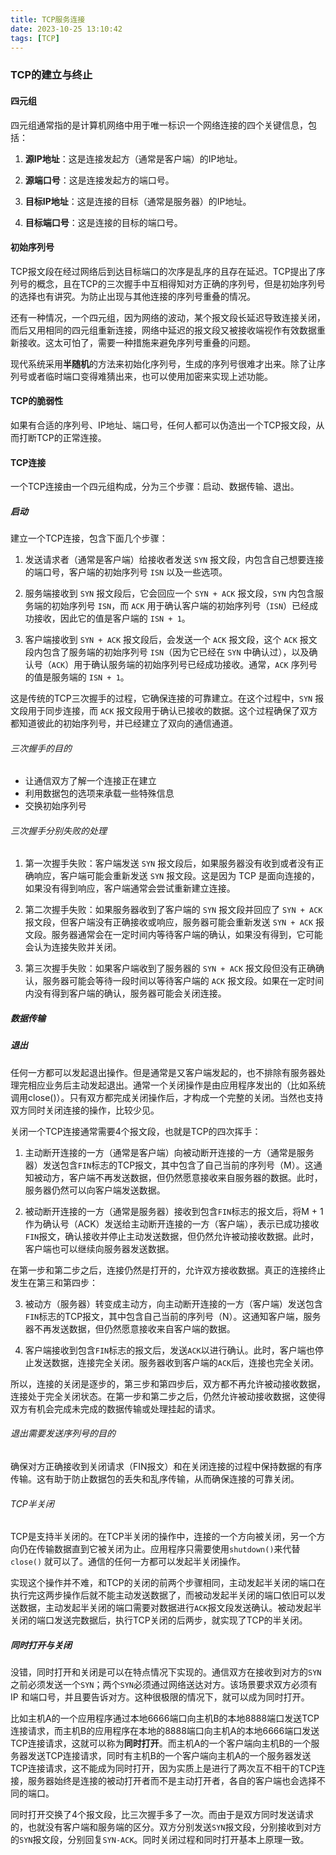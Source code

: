 ```yaml
---
title: TCP服务连接
date: 2023-10-25 13:10:42
tags: [TCP]
---
```


### TCP的建立与终止

#### 四元组

四元组通常指的是计算机网络中用于唯一标识一个网络连接的四个关键信息，包括：

1. **源IP地址**：这是连接发起方（通常是客户端）的IP地址。

2. **源端口号**：这是连接发起方的端口号。

3. **目标IP地址**：这是连接的目标（通常是服务器）的IP地址。

4. **目标端口号**：这是连接的目标的端口号。

#### 初始序列号

TCP报文段在经过网络后到达目标端口的次序是乱序的且存在延迟。TCP提出了序列号的概念，且在TCP的三次握手中互相得知对方正确的序列号，但是初始序列号的选择也有讲究。为防止出现与其他连接的序列号重叠的情况。

还有一种情况，一个四元组，因为网络的波动，某个报文段长延迟导致连接关闭，而后又用相同的四元组重新连接，网络中延迟的报文段又被接收端视作有效数据重新接收。这太可怕了，需要一种措施来避免序列号重叠的问题。

现代系统采用**半随机**的方法来初始化序列号，生成的序列号很难才出来。除了让序列号或者临时端口变得难猜出来，也可以使用加密来实现上述功能。

#### TCP的脆弱性
如果有合适的序列号、IP地址、端口号，任何人都可以伪造出一个TCP报文段，从而打断TCP的正常连接。



#### TCP连接

一个TCP连接由一个四元组构成，分为三个步骤：启动、数据传输、退出。

##### 启动

建立一个TCP连接，包含下面几个步骤：

1. 发送请求者（通常是客户端）给接收者发送 `SYN` 报文段，内包含自己想要连接的端口号，客户端的初始序列号 `ISN` 以及一些选项。

2. 服务端接收到 `SYN` 报文段后，它会回应一个 `SYN + ACK` 报文段，`SYN` 内包含服务端的初始序列号 `ISN`，而 `ACK` 用于确认客户端的初始序列号（`ISN`）已经成功接收，因此它的值是客户端的 `ISN + 1`。

3. 客户端接收到 `SYN + ACK` 报文段后，会发送一个 `ACK` 报文段，这个 `ACK` 报文段内包含了服务端的初始序列号 `ISN`（因为它已经在 `SYN` 中确认过），以及确认号（`ACK`）用于确认服务端的初始序列号已经成功接收。通常，`ACK` 序列号的值是服务端的 `ISN + 1`。

这是传统的TCP三次握手的过程，它确保连接的可靠建立。在这个过程中，`SYN` 报文段用于同步连接，而 `ACK` 报文段用于确认已接收的数据。这个过程确保了双方都知道彼此的初始序列号，并已经建立了双向的通信通道。

###### 三次握手的目的

- 让通信双方了解一个连接正在建立
- 利用数据包的选项来承载一些特殊信息
- 交换初始序列号

###### 三次握手分别失败的处理

1. 第一次握手失败：客户端发送 `SYN` 报文段后，如果服务器没有收到或者没有正确响应，客户端可能会重新发送 `SYN` 报文段。这是因为 TCP 是面向连接的，如果没有得到响应，客户端通常会尝试重新建立连接。

2. 第二次握手失败：如果服务器收到了客户端的 `SYN` 报文段并回应了 `SYN + ACK` 报文段，但客户端没有正确接收或响应，服务器可能会重新发送 `SYN + ACK` 报文段。服务器通常会在一定时间内等待客户端的确认，如果没有得到，它可能会认为连接失败并关闭。

3. 第三次握手失败：如果客户端收到了服务器的 `SYN + ACK` 报文段但没有正确确认，服务器可能会等待一段时间以等待客户端的 `ACK` 报文段。如果在一定时间内没有得到客户端的确认，服务器可能会关闭连接。

##### 数据传输


##### 退出

任何一方都可以发起退出操作。但是通常是又客户端发起的，也不排除有服务器处理完相应业务后主动发起退出。通常一个关闭操作是由应用程序发出的（比如系统调用close()）。只有双方都完成关闭操作后，才构成一个完整的关闭。当然也支持双方同时关闭连接的操作，比较少见。

关闭一个TCP连接通常需要4个报文段，也就是TCP的四次挥手：

1. 主动断开连接的一方（通常是客户端）向被动断开连接的一方（通常是服务器）发送包含`FIN`标志的TCP报文，其中包含了自己当前的序列号（M）。这通知被动方，客户端不再发送数据，但仍然愿意接收来自服务器的数据。此时，服务器仍然可以向客户端发送数据。

2. 被动断开连接的一方（通常是服务器）接收到包含`FIN`标志的报文后，将M + 1作为确认号（ACK）发送给主动断开连接的一方（客户端），表示已成功接收`FIN`报文，确认接收并停止主动发送数据，但仍然允许被动接收数据。此时，客户端也可以继续向服务器发送数据。

在第一步和第二步之后，连接仍然是打开的，允许双方接收数据。真正的连接终止发生在第三和第四步：

3. 被动方（服务器）转变成主动方，向主动断开连接的一方（客户端）发送包含`FIN`标志的TCP报文，其中包含自己当前的序列号（N）。这通知客户端，服务器不再发送数据，但仍然愿意接收来自客户端的数据。

4. 客户端接收到包含`FIN`标志的报文后，发送`ACK`以进行确认。此时，客户端也停止发送数据，连接完全关闭。服务器收到客户端的`ACK`后，连接也完全关闭。

所以，连接的关闭是逐步的，第三步和第四步后，双方都不再允许被动接收数据，连接处于完全关闭状态。在第一步和第二步之后，仍然允许被动接收数据，这使得双方有机会完成未完成的数据传输或处理挂起的请求。

###### 退出需要发送序列号的目的

确保对方正确接收到关闭请求（FIN报文）和在关闭连接的过程中保持数据的有序传输。这有助于防止数据包的丢失和乱序传输，从而确保连接的可靠关闭。

###### TCP半关闭

TCP是支持半关闭的。在TCP半关闭的操作中，连接的一个方向被关闭，另一个方向仍在传输数据直到它被关闭为止。应用程序只需要使用`shutdown()`来代替 `close()` 就可以了。通信的任何一方都可以发起半关闭操作。

实现这个操作并不难，和TCP的关闭的前两个步骤相同，主动发起半关闭的端口在执行完这两步操作后就不能主动发送数据了，而被动发起半关闭的端口依旧可以发送数据，主动发起半关闭的端口需要对数据进行`ACK`报文段发送确认。被动发起半关闭的端口发送完数据后，执行TCP关闭的后两步，就实现了TCP的半关闭。

##### 同时打开与关闭

没错，同时打开和关闭是可以在特点情况下实现的。通信双方在接收到对方的`SYN`之前必须发送一个`SYN`；两个`SYN`必须通过网络送达对方。该场景要求双方必须有 IP 和端口号，并且要告诉对方。这种很极限的情况下，就可以成为同时打开。

比如主机A的一个应用程序通过本地6666端口向主机B的本地8888端口发送TCP连接请求，而主机B的应用程序在本地的8888端口向主机A的本地6666端口发送TCP连接请求，这就可以称为**同时打开**。而主机A的一个客户端向主机B的一个服务器发送TCP连接请求，同时有主机B的一个客户端向主机A的一个服务器发送TCP连接请求，这不能成为同时打开，因为实质上是进行了两次互不相干的TCP连接，服务器始终是连接的被动打开者而不是主动打开者，各自的客户端也会选择不同的端口。

同时打开交换了4个报文段，比三次握手多了一次。而由于是双方同时发送请求的，也就没有客户端和服务端的区分。双方分别发送`SYN`报文段，分别接收到对方的`SYN`报文段，分别回复`SYN-ACK`。同时关闭过程和同时打开基本上原理一致。










